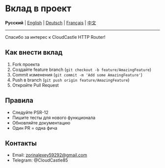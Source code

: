 # Вклад в проект

**Русский** | [English](docs/en/CONTRIBUTING.md) | [Deutsch](docs/de/CONTRIBUTING.md) | [Français](docs/fr/CONTRIBUTING.md) | [中文](docs/zh/CONTRIBUTING.md)

---

Спасибо за интерес к CloudCastle HTTP Router!

## Как внести вклад

1. Fork проекта
2. Создайте feature branch (`git checkout -b feature/AmazingFeature`)
3. Commit изменения (`git commit -m 'Add some AmazingFeature'`)
4. Push в branch (`git push origin feature/AmazingFeature`)
5. Откройте Pull Request

## Правила

- Следуйте PSR-12
- Пишите тесты для нового функционала
- Обновляйте документацию
- Один PR = одна фича

## Контакты

- Email: zorinalexey59292@gmail.com
- Telegram: @CloudCastle85
